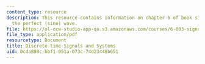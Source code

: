 ```yaml
---
content_type: resource
description: This resource contains information on chapter 6 of book signals and systems;
  the perfect (sine) wave.
file: https://ol-ocw-studio-app-qa.s3.amazonaws.com/courses/6-003-signals-and-systems-fall-2011/0cda880cbbf1051a073c74d23448b651_MIT6_003F11_chap6.pdf
file_type: application/pdf
resourcetype: Document
title: Discrete-time Signals and Systems
uid: 0cda880c-bbf1-051a-073c-74d23448b651
---
```

